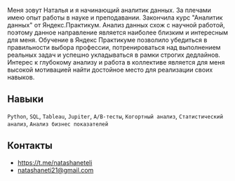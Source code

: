 Меня зовут Наталья и я начинающий аналитик данных. За плечами имею опыт работы в науке и преподавании. Закончила курс "Аналитик данных" от Яндекс.Практикум.
Анализ данных схож с научной работой, поэтому данное направление является наиболее близким и интересным для меня. 
Обучение в Яндекс Практикуме позволило убедиться в правильности выбора профессии, потренироваться над выполнением реальных задач и успешно укладываться в рамки строгих дедлайнов. Интерес к глубокому анализу и работа в коллективе является для меня высокой мотивацией найти достойное место для реализации своих навыков.

## Навыки
`Python`, `SQL`, `Tableau`, `Jupiter`, `A/B-тесты`, `Когортный анализ`, `Статистический анализ`, `Анализ бизнес показателей`

## Контакты
* https://t.me/natashaneteli
* natashaneti21@gmail.com 
